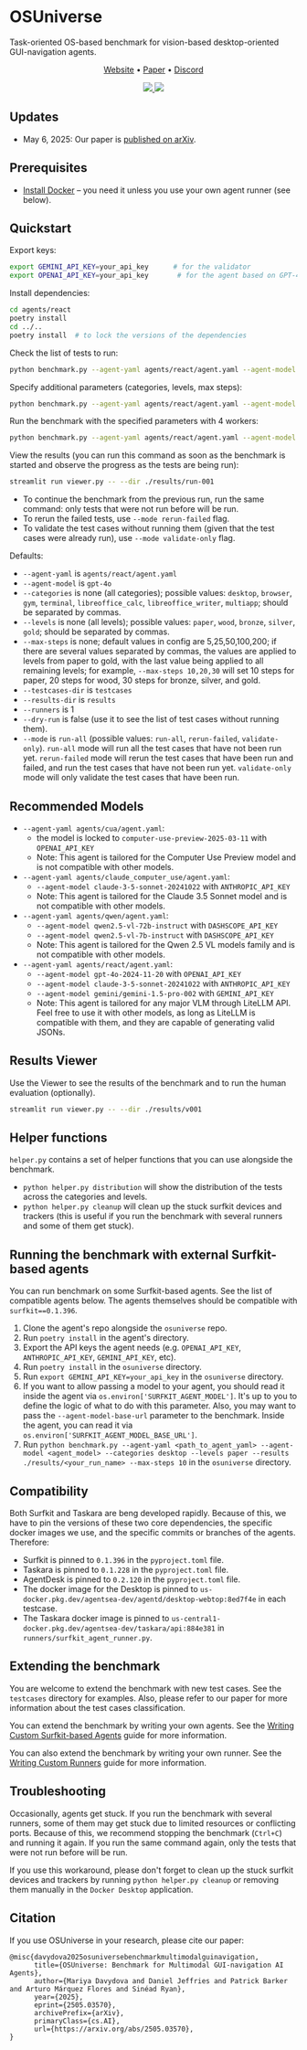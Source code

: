 # OSUniverse

Task-oriented OS-based benchmark for vision-based desktop-oriented GUI-navigation agents.

<p align="center">
  <a href="https://agentsea.github.io/osuniverse/">Website</a> •
  <a href="https://arxiv.org/abs/2505.03570">Paper</a> •
  <a href="https://discord.gg/hhaq7XYPS6">Discord</a>
</p>

<p align="center">
    <a href="https://img.shields.io/badge/PRs-Welcome-red">
        <img src="https://img.shields.io/badge/PRs-Welcome-red">
    </a>
    <a href="https://opensource.org/licenses/MIT">
        <img src="https://img.shields.io/badge/License-MIT-blue.svg">
    </a>
</p>

## Updates

* May 6, 2025: Our paper is [published on arXiv](https://arxiv.org/abs/2505.03570).

## Prerequisites

* [Install Docker](https://docs.docker.com/engine/install/) – you need it unless you use your own agent runner (see below).

## Quickstart

Export keys:

```bash
export GEMINI_API_KEY=your_api_key      # for the validator
export OPENAI_API_KEY=your_api_key       # for the agent based on GPT-4o
```

Install dependencies:

```bash 
cd agents/react
poetry install
cd ../..
poetry install  # to lock the versions of the dependencies
```

Check the list of tests to run:

```bash
python benchmark.py --agent-yaml agents/react/agent.yaml --agent-model gpt-4o --results results/run-001 --dry-run
```

Specify additional parameters (categories, levels, max steps):

```bash
python benchmark.py --agent-yaml agents/react/agent.yaml --agent-model gpt-4o --results results/run-001 --categories desktop,terminal --levels paper,wood --max-steps 10,30 --dry-run
```

Run the benchmark with the specified parameters with 4 workers:

```bash
python benchmark.py --agent-yaml agents/react/agent.yaml --agent-model gpt-4o --results-dir results/run-001 --categories desktop,terminal --levels paper,wood --max-steps 10,30 --runners 4
```

View the results (you can run this command as soon as the benchmark is started and observe the progress as the tests are being run):

```bash
streamlit run viewer.py -- --dir ./results/run-001
```

* To continue the benchmark from the previous run, run the same command: only tests that were not run before will be run.
* To rerun the failed tests, use `--mode rerun-failed` flag.
* To validate the test cases without running them (given that the test cases were already run), use `--mode validate-only` flag.

Defaults:

- `--agent-yaml` is `agents/react/agent.yaml`
- `--agent-model` is `gpt-4o`
- `--categories` is none (all categories); possible values: `desktop`, `browser`, `gym`, `terminal`, `libreoffice_calc`, `libreoffice_writer`, `multiapp`; should be separated by commas.
- `--levels` is none (all levels); possible values: `paper`, `wood`, `bronze`, `silver`, `gold`; should be separated by commas.
- `--max-steps` is none; default values in config are 5,25,50,100,200; if there are several values separated by commas, the values are applied to levels from paper to gold, with the last value being applied to all remaining levels; for example, `--max-steps 10,20,30` will set 10 steps for paper, 20 steps for wood, 30 steps for bronze, silver, and gold.
- `--testcases-dir` is `testcases`
- `--results-dir` is `results`
- `--runners` is 1
- `--dry-run` is false (use it to see the list of test cases without running them).
- `--mode` is `run-all` (possible values: `run-all`, `rerun-failed`, `validate-only`). `run-all` mode will run all the test cases that have not been run yet. `rerun-failed` mode will rerun the test cases that have been run and failed, and run the test cases that have not been run yet. `validate-only` mode will only validate the test cases that have been run.

## Recommended Models

* `--agent-yaml agents/cua/agent.yaml`:
    * the model is locked to `computer-use-preview-2025-03-11` with `OPENAI_API_KEY`
    * Note: This agent is tailored for the Computer Use Preview model and is not compatible with other models.
* `--agent-yaml agents/claude_computer_use/agent.yaml`:
    * `--agent-model claude-3-5-sonnet-20241022` with `ANTHROPIC_API_KEY`
    * Note: This agent is tailored for the Claude 3.5 Sonnet model and is not compatible with other models.
* `--agent-yaml agents/qwen/agent.yaml`:
    * `--agent-model qwen2.5-vl-72b-instruct` with `DASHSCOPE_API_KEY`
    * `--agent-model qwen2.5-vl-7b-instruct` with `DASHSCOPE_API_KEY`
    * Note: This agent is tailored for the Qwen 2.5 VL models family and is not compatible with other models.
* `--agent-yaml agents/react/agent.yaml`: 
    * `--agent-model gpt-4o-2024-11-20` with `OPENAI_API_KEY`
    * `--agent-model claude-3-5-sonnet-20241022` with `ANTHROPIC_API_KEY`
    * `--agent-model gemini/gemini-1.5-pro-002` with `GEMINI_API_KEY`
    * Note: This agent is tailored for any major VLM through LiteLLM API. Feel free to use it with other models, as long as LiteLLM is compatible with them, and they are capable of generating valid JSONs.

## Results Viewer

Use the Viewer to see the results of the benchmark and to run the human evaluation (optionally).

```bash
streamlit run viewer.py -- --dir ./results/v001
```

## Helper functions

`helper.py` contains a set of helper functions that you can use alongside the benchmark.

* `python helper.py distribution` will show the distribution of the tests across the categories and levels.
* `python helper.py cleanup` will clean up the stuck surfkit devices and trackers (this is useful if you run the benchmark with several runners and some of them get stuck).

## Running the benchmark with external Surfkit-based agents

You can run benchmark on some Surfkit-based agents. See the list of compatible agents below. The agents themselves should be compatible with `surfkit==0.1.396`.

1. Clone the agent's repo alongside the `osuniverse` repo.
2. Run `poetry install` in the agent's directory.
3. Export the API keys the agent needs (e.g. `OPENAI_API_KEY`, `ANTHROPIC_API_KEY`, `GEMINI_API_KEY`, etc).
4. Run `poetry install` in the `osuniverse` directory.
5. Run `export GEMINI_API_KEY=your_api_key` in the `osuniverse` directory.
6. If you want to allow passing a model to your agent, you should read it inside the agent via `os.environ['SURFKIT_AGENT_MODEL']`. It's up to you to define the logic of what to do with this parameter. Also, you may want to pass the `--agent-model-base-url` parameter to the benchmark. Inside the agent, you can read it via `os.environ['SURFKIT_AGENT_MODEL_BASE_URL']`.
7. Run `python benchmark.py --agent-yaml <path_to_agent_yaml> --agent-model <agent_model> --categories desktop --levels paper --results ./results/<your_run_name> --max-steps 10` in the `osuniverse` directory.

## Compatibility

Both Surfkit and Taskara are beng developed rapidly. Because of this, we have to pin the versions of these two core dependencies, the specific docker images we use, and the specific commits or branches of the agents. Therefore:

- Surfkit is pinned to `0.1.396` in the `pyproject.toml` file.
- Taskara is pinned to `0.1.228` in the `pyproject.toml` file.
- AgentDesk is pinned to `0.2.120` in the `pyproject.toml` file.
- The docker image for the Desktop is pinned to `us-docker.pkg.dev/agentsea-dev/agentd/desktop-webtop:8ed7f4e` in each testcase.
- The Taskara docker image is pinned to `us-central1-docker.pkg.dev/agentsea-dev/taskara/api:884e381` in `runners/surfkit_agent_runner.py`.

## Extending the benchmark

You are welcome to extend the benchmark with new test cases. See the `testcases` directory for examples. Also, please refer to our paper for more information about the test cases classification.

You can extend the benchmark by writing your own agents. See the [Writing Custom Surfkit-based Agents](docs/AGENTS.md) guide for more information.

You can also extend the benchmark by writing your own runner. See the [Writing Custom Runners](docs/RUNNERS.md) guide for more information.

## Troubleshooting

Occasionally, agents get stuck. If you run the benchmark with several runners, some of them may get stuck due to limited resources or conflicting ports. Because of this, we recommend stopping the benchmark (`Ctrl+C`) and running it again. If you run the same command again, only the tests that were not run before will be run.

If you use this workaround, please don't forget to clean up the stuck surfkit devices and trackers by running `python helper.py cleanup` or removing them manually in the `Docker Desktop` application.

## Citation

If you use OSUniverse in your research, please cite our paper:

```
@misc{davydova2025osuniversebenchmarkmultimodalguinavigation,
      title={OSUniverse: Benchmark for Multimodal GUI-navigation AI Agents}, 
      author={Mariya Davydova and Daniel Jeffries and Patrick Barker and Arturo Márquez Flores and Sinéad Ryan},
      year={2025},
      eprint={2505.03570},
      archivePrefix={arXiv},
      primaryClass={cs.AI},
      url={https://arxiv.org/abs/2505.03570}, 
}
```
